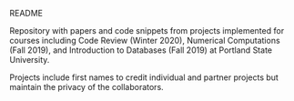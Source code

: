 README

Repository with papers and code snippets from projects implemented for courses including Code Review (Winter 2020), Numerical Computations (Fall 2019), and Introduction to Databases (Fall 2019) at Portland State University.

Projects include first names to credit individual and partner projects but maintain the privacy of the collaborators. 
